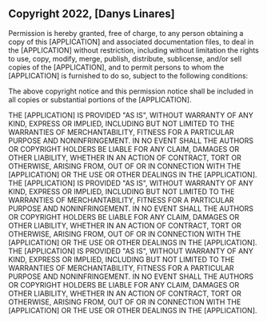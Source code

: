 ## Copyright 2022, [Danys Linares]

Permission is hereby granted, free of charge, to any person obtaining a copy of this [APPLICATION] and associated documentation files, to deal in the [APPLICATION] without restriction, including without limitation the rights to use, copy, modify, merge, publish, distribute, sublicense, and/or sell copies of the [APPLICATION], and to permit persons to whom the [APPLICATION] is furnished to do so, subject to the following conditions:

The above copyright notice and this permission notice shall be included in all copies or substantial portions of the [APPLICATION].

THE [APPLICATION] IS PROVIDED "AS IS", WITHOUT WARRANTY OF ANY KIND, EXPRESS OR IMPLIED, INCLUDING BUT NOT LIMITED TO THE WARRANTIES OF MERCHANTABILITY, FITNESS FOR A PARTICULAR PURPOSE AND NONINFRINGEMENT. IN NO EVENT SHALL THE AUTHORS OR COPYRIGHT HOLDERS BE LIABLE FOR ANY CLAIM, DAMAGES OR OTHER LIABILITY, WHETHER IN AN ACTION OF CONTRACT, TORT OR OTHERWISE, ARISING FROM, OUT OF OR IN CONNECTION WITH THE [APPLICATION] OR THE USE OR OTHER DEALINGS IN THE [APPLICATION].
THE [APPLICATION] IS PROVIDED "AS IS", WITHOUT WARRANTY OF ANY KIND, EXPRESS OR IMPLIED, INCLUDING BUT NOT LIMITED TO THE WARRANTIES OF MERCHANTABILITY, FITNESS FOR A PARTICULAR PURPOSE AND NONINFRINGEMENT. IN NO EVENT SHALL THE AUTHORS OR COPYRIGHT HOLDERS BE LIABLE FOR ANY CLAIM, DAMAGES OR OTHER LIABILITY, WHETHER IN AN ACTION OF CONTRACT, TORT OR OTHERWISE, ARISING FROM, OUT OF OR IN CONNECTION WITH THE [APPLICATION] OR THE USE OR OTHER DEALINGS IN THE [APPLICATION].
THE [APPLICATION] IS PROVIDED "AS IS", WITHOUT WARRANTY OF ANY KIND, EXPRESS OR IMPLIED, INCLUDING BUT NOT LIMITED TO THE WARRANTIES OF MERCHANTABILITY, FITNESS FOR A PARTICULAR PURPOSE AND NONINFRINGEMENT. IN NO EVENT SHALL THE AUTHORS OR COPYRIGHT HOLDERS BE LIABLE FOR ANY CLAIM, DAMAGES OR OTHER LIABILITY, WHETHER IN AN ACTION OF CONTRACT, TORT OR OTHERWISE, ARISING FROM, OUT OF OR IN CONNECTION WITH THE [APPLICATION] OR THE USE OR OTHER DEALINGS IN THE [APPLICATION].
